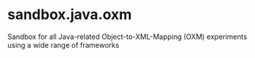 # sandbox.java.oxm
Sandbox for all Java-related Object-to-XML-Mapping (OXM) experiments using a wide range of frameworks
